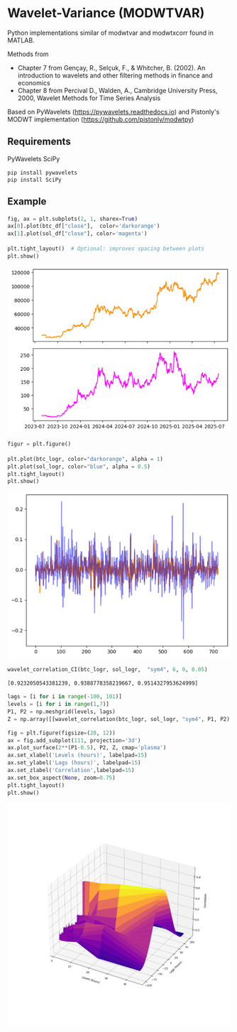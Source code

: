 # Wavelet-Variance (MODWTVAR)
Python implementations similar of modwtvar and modwtxcorr found in MATLAB. 

Methods from 
- Chapter 7 from Gençay, R., Selçuk, F., &amp; Whitcher, B. (2002). An introduction to wavelets and other filtering methods in finance and economics
- Chapter 8 from 	Percival D., Walden, A., Cambridge University Press, 2000, Wavelet Methods for Time Series Analysis

Based on PyWavelets (https://pywavelets.readthedocs.io) and Pistonly's MODWT implementation (https://github.com/pistonly/modwtpy)

## Requirements
PyWavelets
SciPy
```
pip install pywavelets
pip install SciPy
```
## Example


```python
fig, ax = plt.subplots(2, 1, sharex=True)
ax[0].plot(btc_df["close"],  color='darkorange')
ax[1].plot(sol_df["close"], color='magenta')

plt.tight_layout()  # Optional: improves spacing between plots
plt.show()

```


    
![png](figures/output_3_0.png)
    



```python
figur = plt.figure()

plt.plot(btc_logr, color="darkorange", alpha = 1)
plt.plot(sol_logr, color="blue", alpha = 0.5)
plt.tight_layout()
plt.show()


```


    
![png](figures/output_4_0.png)
    



```python
wavelet_correlation_CI(btc_logr, sol_logr,  "sym4", 6, 0, 0.05)
```




    [0.9232050543381239, 0.9388778358219667, 0.9514327953624999]




```python
lags = [i for i in range(-100, 101)]
levels = [i for i in range(1,7)]
P1, P2 = np.meshgrid(levels, lags)
Z = np.array([[wavelet_correlation(btc_logr, sol_logr, "sym4", P1, P2) for P1 in levels] for P2 in lags])
```


```python
fig = plt.figure(figsize=(20, 12))
ax = fig.add_subplot(111, projection='3d')
ax.plot_surface(2**(P1-0.5), P2, Z, cmap='plasma')
ax.set_xlabel('Levels (hours)', labelpad=15)
ax.set_ylabel('Lags (hours)', labelpad=15)
ax.set_zlabel('Correlation',labelpad=15)
ax.set_box_aspect(None, zoom=0.75) 
plt.tight_layout()
plt.show()
```


    
![png](figures/output_7_0.png)
    



